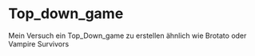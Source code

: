 # Top_down_game
Mein Versuch ein Top_Down_game zu erstellen ähnlich wie Brotato oder Vampire Survivors
